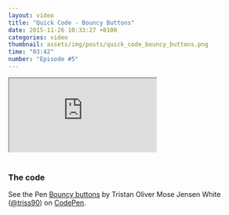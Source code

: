 ```yaml
---
layout: video
title: "Quick Code - Bouncy Buttons"
date: 2015-11-26 10:33:27 +0100
categories: video
thumbnail: assets/img/posts/quick_code_bouncy_buttons.png
time: "03:42"
number: "Episode #5"
---
```


<div class="responsive-video">
   <iframe src="https://www.youtube.com/embed/8IBHP8wXSwI"></iframe>
</div>

<br>

### The code

<p data-height="268" data-theme-id="16012" data-slug-hash="rObrNK" data-default-tab="result" data-user="triss90" class='codepen'>See the Pen <a href='http://codepen.io/triss90/pen/rObrNK/'>Bouncy buttons</a> by Tristan Oliver Mose Jensen White (<a href='http://codepen.io/triss90'>@triss90</a>) on <a href='http://codepen.io'>CodePen</a>.</p>
<script async src="//assets.codepen.io/assets/embed/ei.js"></script>

